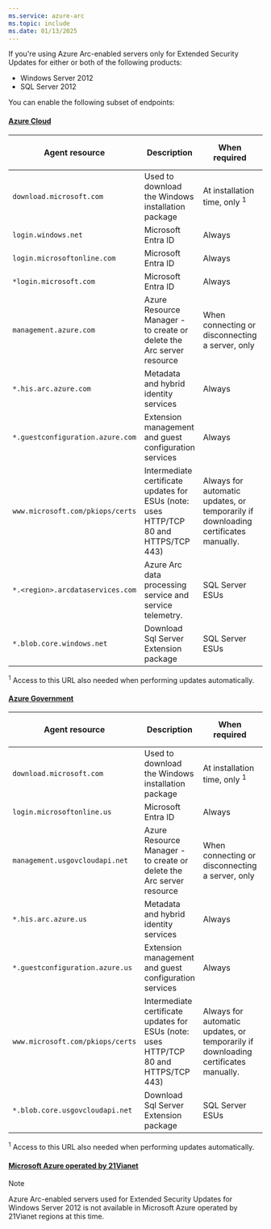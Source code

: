 ```yaml
---
ms.service: azure-arc
ms.topic: include
ms.date: 01/13/2025
---
```


If you're using Azure Arc-enabled servers only for Extended Security Updates for either or both of the following products:

- Windows Server 2012
- SQL Server 2012

You can enable the following subset of endpoints:

#### [Azure Cloud](#tab/azure-cloud)

| Agent resource | Description | When required| Endpoint used with private link |
|---------|---------|--------|---------|
|`download.microsoft.com`|Used to download the Windows installation package|At installation time, only <sup>1</sup> | Public |
|`login.windows.net`|Microsoft Entra ID|Always| Public |
|`login.microsoftonline.com`|Microsoft Entra ID|Always| Public |
|`*login.microsoft.com`|Microsoft Entra ID|Always| Public |
|`management.azure.com`|Azure Resource Manager - to create or delete the Arc server resource|When connecting or disconnecting a server, only| Public, unless a [resource management private link](/azure/azure-resource-manager/management/create-private-link-access-portal) is also configured |
|`*.his.arc.azure.com`|Metadata and hybrid identity services|Always| Private |
|`*.guestconfiguration.azure.com`| Extension management and guest configuration services |Always| Private |
|`www.microsoft.com/pkiops/certs`| Intermediate certificate updates for ESUs (note: uses HTTP/TCP 80 and HTTPS/TCP 443) | Always for automatic updates, or temporarily if downloading certificates manually. | Public |
|`*.<region>.arcdataservices.com`| Azure Arc data processing service and service telemetry.| SQL Server ESUs | Public|
|`*.blob.core.windows.net` | Download Sql Server Extension package | SQL Server ESUs | Not required if using Private Link |

<sup>1</sup> Access to this URL also needed when performing updates automatically.

#### [Azure Government](#tab/azure-government)

| Agent resource | Description | When required| Endpoint used with private link |
|---------|---------|--------|---------|
|`download.microsoft.com`|Used to download the Windows installation package|At installation time, only <sup>1</sup> | Public |
|`login.microsoftonline.us`|Microsoft Entra ID|Always| Public |
|`management.usgovcloudapi.net`|Azure Resource Manager - to create or delete the Arc server resource|When connecting or disconnecting a server, only| Public, unless a [resource management private link](/azure/azure-resource-manager/management/create-private-link-access-portal) is also configured |
|`*.his.arc.azure.us`|Metadata and hybrid identity services|Always| Private |
|`*.guestconfiguration.azure.us`| Extension management and guest configuration services |Always| Private |
|`www.microsoft.com/pkiops/certs`| Intermediate certificate updates for ESUs (note: uses HTTP/TCP 80 and HTTPS/TCP 443) | Always for automatic updates, or temporarily if downloading certificates manually. | Public |
|`*.blob.core.usgovcloudapi.net` | Download Sql Server Extension package | SQL Server ESUs | Not required if using Private Link |

<sup>1</sup> Access to this URL also needed when performing updates automatically.

#### [Microsoft Azure operated by 21Vianet](#tab/azure-china)

> [!NOTE]
> Azure Arc-enabled servers used for Extended Security Updates for Windows Server 2012 is not available in Microsoft Azure operated by 21Vianet regions at this time.
